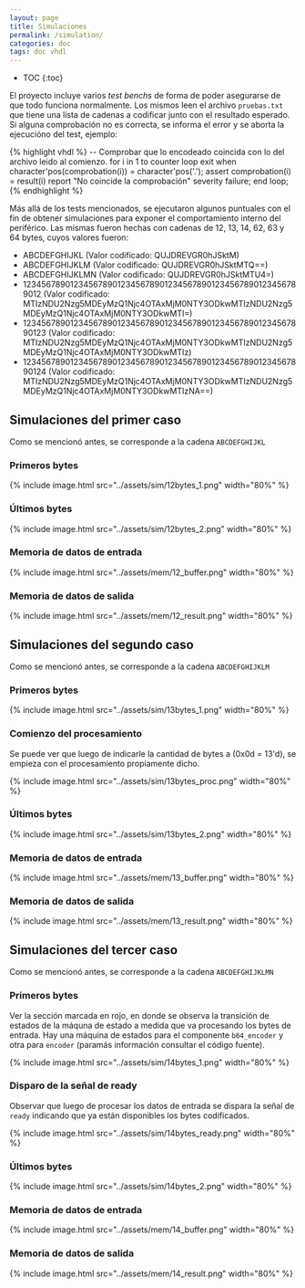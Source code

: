 ```yaml
---
layout: page
title: Simulaciones
permalink: /simulation/
categories: doc
tags: doc vhdl
---
```


- TOC
{:toc}

El proyecto incluye varios *test benchs* de forma de poder asegurarse de que todo funciona normalmente.  Los mismos leen el archivo `pruebas.txt` que tiene una lista de cadenas a codificar junto con el resultado esperado.  Si alguna comprobación no es correcta, se informa el error y se aborta la ejecucióno del test, ejemplo:

{% highlight vhdl %}
  -- Comprobar que lo encodeado coincida con lo del archivo leido al comienzo.
  for i in 1 to counter loop
    exit when character'pos(comprobation(i)) = character'pos('.');
    assert comprobation(i) = result(i)
      report "No coincide la comprobación"
      severity failure;
  end loop;
{% endhighlight %}

Más allá de los tests mencionados, se ejecutaron algunos puntuales con el fin de obtener simulaciones para exponer el comportamiento interno del periférico.  Las mismas fueron hechas con cadenas de 12, 13, 14, 62, 63 y 64 bytes, cuyos valores fueron:

* ABCDEFGHIJKL (Valor codificado: QUJDREVGR0hJSktM)
* ABCDEFGHIJKLM (Valor codificado: QUJDREVGR0hJSktMTQ==)
* ABCDEFGHIJKLMN (Valor codificado: QUJDREVGR0hJSktMTU4=)
* 12345678901234567890123456789012345678901234567890123456789012 (Valor codificado: MTIzNDU2Nzg5MDEyMzQ1Njc4OTAxMjM0NTY3ODkwMTIzNDU2Nzg5MDEyMzQ1Njc4OTAxMjM0NTY3ODkwMTI=)
* 123456789012345678901234567890123456789012345678901234567890123 (Valor codificado: MTIzNDU2Nzg5MDEyMzQ1Njc4OTAxMjM0NTY3ODkwMTIzNDU2Nzg5MDEyMzQ1Njc4OTAxMjM0NTY3ODkwMTIz)
* 123456789012345678901234567890123456789012345678901234567890124 (Valor codificado: MTIzNDU2Nzg5MDEyMzQ1Njc4OTAxMjM0NTY3ODkwMTIzNDU2Nzg5MDEyMzQ1Njc4OTAxMjM0NTY3ODkwMTIzNA==)

## Simulaciones del primer caso

Como se mencionó antes, se corresponde a la cadena `ABCDEFGHIJKL`

### Primeros bytes

{% include image.html src="../assets/sim/12bytes_1.png" width="80%" %}

### Últimos bytes

{% include image.html src="../assets/sim/12bytes_2.png" width="80%" %}

### Memoria de datos de entrada

{% include image.html src="../assets/mem/12_buffer.png" width="80%" %}

### Memoria de datos de salida

{% include image.html src="../assets/mem/12_result.png" width="80%" %}

## Simulaciones del segundo caso

Como se mencionó antes, se corresponde a la cadena `ABCDEFGHIJKLM`

### Primeros bytes

{% include image.html src="../assets/sim/13bytes_1.png" width="80%" %}

### Comienzo del procesamiento

Se puede ver que luego de indicarle la cantidad de bytes a (0x0d = 13'd), se empieza con el procesamiento propiamente dicho.

{% include image.html src="../assets/sim/13bytes_proc.png" width="80%" %}

### Últimos bytes

{% include image.html src="../assets/sim/13bytes_2.png" width="80%" %}

### Memoria de datos de entrada

{% include image.html src="../assets/mem/13_buffer.png" width="80%" %}

### Memoria de datos de salida

{% include image.html src="../assets/mem/13_result.png" width="80%" %}


## Simulaciones del tercer caso

Como se mencionó antes, se corresponde a la cadena `ABCDEFGHIJKLMN`

### Primeros bytes

Ver la sección marcada en rojo, en donde se observa la transición de estados de la máquna de estado a medida que va procesando los bytes de entrada.  Hay una máquina de estados para el componente `b64_encoder` y otra para `encoder` (paramás información consultar el código fuente).

{% include image.html src="../assets/sim/14bytes_1.png" width="80%" %}

### Disparo de la señal de ready

Observar que luego de procesar los datos de entrada se dispara la señal de `ready` indicando que ya están disponibles los bytes codificados.

{% include image.html src="../assets/sim/14bytes_ready.png" width="80%" %}

### Últimos bytes

{% include image.html src="../assets/sim/14bytes_2.png" width="80%" %}

### Memoria de datos de entrada

{% include image.html src="../assets/mem/14_buffer.png" width="80%" %}

### Memoria de datos de salida

{% include image.html src="../assets/mem/14_result.png" width="80%" %}
